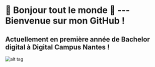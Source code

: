 # 👋 Bonjour tout le monde 👋 --- Bienvenue sur mon GitHub ! 
## Actuellement en première année de Bachelor digital à Digital Campus Nantes !
![alt tag](https://drive.google.com/file/d/1VTnKi2lbo_WABlUCpa6YJHk1dNgapmHW/view?usp=sharing)


<!--
**MathisPoissel/MathisPoissel** is a ✨ _special_ ✨ repository because its `README.md` (this file) appears on your GitHub profile.

Here are some ideas to get you started:

- 🔭 I’m currently working on ...
- 🌱 I’m currently learning ...
- 👯 I’m looking to collaborate on ...
- 🤔 I’m looking for help with ...
- 💬 Ask me about ...
- 📫 How to reach me: ...
- 😄 Pronouns: ...
- ⚡ Fun fact: ...
-->

